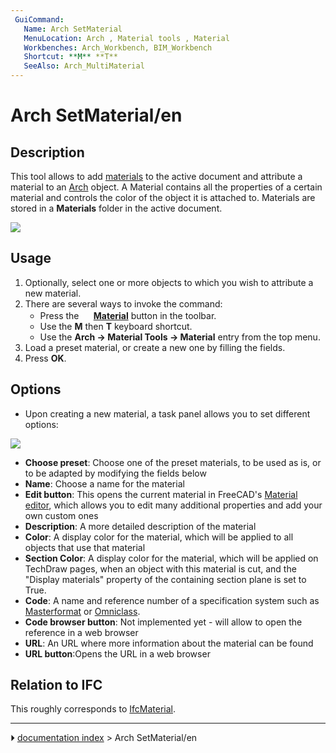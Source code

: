 ```yaml
---
 GuiCommand:
   Name: Arch SetMaterial
   MenuLocation: Arch , Material tools , Material
   Workbenches: Arch_Workbench, BIM_Workbench
   Shortcut: **M** **T**
   SeeAlso: Arch_MultiMaterial
---
```


# Arch SetMaterial/en

## Description

This tool allows to add [materials](Material.md) to the active document and attribute a material to an [Arch](Arch_Workbench.md) object. A Material contains all the properties of a certain material and controls the color of the object it is attached to. Materials are stored in a **Materials** folder in the active document.

![](images/Arch_materials_01.jpg )

## Usage

1.  Optionally, select one or more objects to which you wish to attribute a new material.
2.  There are several ways to invoke the command:
    -   Press the **<img src="images/Arch_SetMaterial.svg" width=16px> [Material](Arch_SetMaterial.md)** button in the toolbar.
    -   Use the **M** then **T** keyboard shortcut.
    -   Use the **Arch → Material Tools → Material** entry from the top menu.
3.  Load a preset material, or create a new one by filling the fields.
4.  Press **OK**.

## Options

-   Upon creating a new material, a task panel allows you to set different options:

![](images/Arch_materials_02.jpg )

-   **Choose preset**: Choose one of the preset materials, to be used as is, or to be adapted by modifying the fields below
-   **Name**: Choose a name for the material
-   **Edit button**: This opens the current material in FreeCAD\'s [Material editor](FEM_MaterialEditor.md), which allows you to edit many additional properties and add your own custom ones
-   **Description**: A more detailed description of the material
-   **Color**: A display color for the material, which will be applied to all objects that use that material
-   **Section Color**: A display color for the material, which will be applied on TechDraw pages, when an object with this material is cut, and the \"Display materials\" property of the containing section plane is set to True.
-   **Code**: A name and reference number of a specification system such as [Masterformat](https://en.wikipedia.org/wiki/MasterFormat) or [Omniclass](http://www.omniclass.org/).
-   **Code browser button**: Not implemented yet - will allow to open the reference in a web browser
-   **URL**: An URL where more information about the material can be found
-   **URL button**:Opens the URL in a web browser

## Relation to IFC 

This roughly corresponds to [IfcMaterial](https://standards.buildingsmart.org/IFC/DEV/IFC4_2/FINAL/HTML/link/ifcmaterial.htm).



---
⏵ [documentation index](../README.md) > Arch SetMaterial/en
